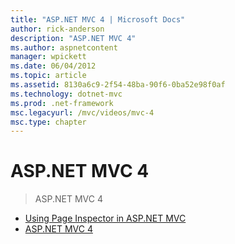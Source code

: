 ```yaml
---
title: "ASP.NET MVC 4 | Microsoft Docs"
author: rick-anderson
description: "ASP.NET MVC 4"
ms.author: aspnetcontent
manager: wpickett
ms.date: 06/04/2012
ms.topic: article
ms.assetid: 8130a6c9-2f54-48ba-90f6-0ba52e98f0af
ms.technology: dotnet-mvc
ms.prod: .net-framework
msc.legacyurl: /mvc/videos/mvc-4
msc.type: chapter
---
```

ASP.NET MVC 4
====================
> ASP.NET MVC 4


- [Using Page Inspector in ASP.NET MVC](using-page-inspector-in-aspnet-mvc.md)
- [ASP.NET MVC 4](aspnet-mvc-4.md)